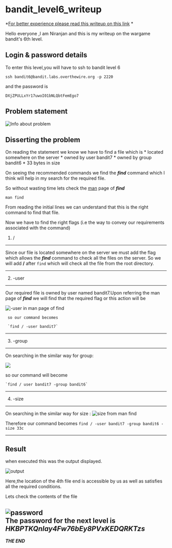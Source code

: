 # bandit_level6_writeup

*[For better experience please read this writeup on this link](https://github.com/niranjannagumalli/bandit_level6_writeup#readme) *

Hello everyone ,I am Niranjan and this is my writeup on the wargame bandit's 6th level.
## Login & password details

To enter this level,you will have to ssh to bandit level 6 

`ssh bandit6@bandit.labs.overthewire.org -p 2220`

and the password is 

`DXjZPULLxYr17uwoI01bNLQbtFemEgo7`


## Problem statement

![Info about problem](https://user-images.githubusercontent.com/87712842/127764432-608af0a9-3bcc-42b0-a271-92ee33e1c1cd.png)

## Disserting the problem

On reading the statement  we know we have to find a file which  is 
     * located somewhere on the server
     * owned by user bandit7
     * owned by group bandit6
     * 33 bytes in size
     
On seeing the recommended commands we find the ***find*** command which I think will help in my search for the required file.

 So without wasting time lets check the [man](https://en.wikipedia.org/wiki/Man_page) page of ***find*** 
 
`man find`

From reading the initial lines we can understand that this is the right command to find that file.

Now we have to find the right flags (i.e the way to convey our requirements associated with the command) 


  1. /
-----
  Since our file is located somewhere on the server we must add the flag which allows the ***find*** command to check all the files on the server. So we will add  **/** after ` find ` which will  check all the file from the root directory.
 
-----

  2. -user
  -----
  Our required  file is owned by user named bandit7.Upon referring the man page of ***find*** we will find that the required flag or this action will be 
  
  
   ![-user in man page of find](https://user-images.githubusercontent.com/87712842/127764238-c3f63338-ffc1-4b8f-880d-c2f7e9e3033a.png)
   
     so our command becomes 

     `find / -user bandit7`
-----


  3. -group


-----
  On searching in the similar way for group:
  
  
   ![](https://user-images.githubusercontent.com/87712842/127764246-5ad9aea4-5336-4caa-896a-85228c2dbf42.png)
 
   
   
   
   so our command will become
 
    `find / user bandit7 -group bandit6`   

-----


4. -size

-----
   On searching in the similar way for size :
   ![size from man find](https://user-images.githubusercontent.com/87712842/127764252-b383dc65-9372-42bf-9b9b-378bd2bf5140.png)
  
   Therefore our command becomes 
   `find / -user bandit7 -group bandit6 -size 33c`
  
-----


## Result

when executed this was the output displayed.

![output](https://user-images.githubusercontent.com/87712842/127764253-ea1eef95-47ee-4c11-b51d-778849c3c8cb.png)

Here,the  location of the 4th file end  is accessible by us as well as satisfies all the required conditions.

Lets check the contents of the file

![password](https://user-images.githubusercontent.com/87712842/127764254-12034ff5-032f-4665-96a2-22eca7264e7d.png)  
The password for the next level is ***HKBPTKQnIay4Fw76bEy8PVxKEDQRKTzs*** 
-----
***THE END***
